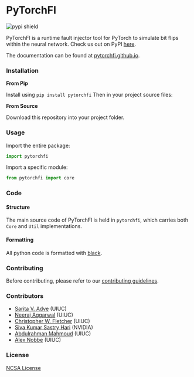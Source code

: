 # PyTorchFI

![pypi shield](https://img.shields.io/pypi/dm/pytorchfi?color=da67f7)

PyTorchFI is a runtime fault injector tool for PyTorch to simulate bit flips within the neural network. Check us out on PyPI [here](https://pypi.org/project/pytorchfi/).

The documentation can be found at [pytorchfi.github.io](https://pytorchfi.github.io/).

### Installation

**From Pip**

Install using `pip install pytorchfi` Then in your project source files:

**From Source**

Download this repository into your project folder.

### Usage

Import the entire package:

```python
import pytorchfi
```

Import a specific module:

```python
from pytorchfi import core
```

### Code

#### Structure

The main source code of PyTorchFI is held in `pytorchfi`, which carries both `Core` and `Util` implementations.

#### Formatting

All python code is formatted with [black](https://black.readthedocs.io/en/stable/).

### Contributing

Before contributing, please refer to our [contributing guidelines](https://github.com/pytorchfi/pytorchfi/blob/master/CONTRIBUTING.md).

### Contributors

- [Sarita V. Adve](http://sadve.cs.illinois.edu/) (UIUC)
- [Neeraj Aggarwal](https://neerajaggarwal.com) (UIUC)
- [Christopher W. Fletcher](http://cwfletcher.net/) (UIUC)
- [Siva Kumar Sastry Hari](https://research.nvidia.com/person/siva-hari) (NVIDIA)
- [Abdulrahman Mahmoud](http://amahmou2.web.engr.illinois.edu/) (UIUC)
- [Alex Nobbe](https://github.com/Alexn99) (UIUC)

### License

[NCSA License](https://opensource.org/licenses/NCSA)